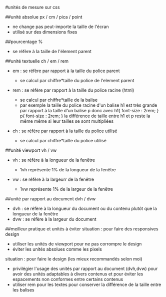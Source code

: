 #unités de mesure sur css

##unité absolue
px / cm / pica / point
- ne change pas peut-importe la taille de l'écran
- utilisé sur des dimensions fixes

##pourcentage
%
- se réfère à la taille de l'élement parent

##unité textuelle
ch / em / rem
- em : se réfère par rapport à la taille du police parent
    - se calcul par chiffre*taille du police de l'element parent

- rem : se réfère par rapport à la taille du police racine (html)
    - se calcul par chiffre*taille de la balise
    - par exemple la taille du police racine d'un balise h1 est très grande par rapport à la taille d'un balise p donc avec
    h1{
        font-size : 2rem;
    }
    p{
        font-size : 2rem;
    }
    la différence de taille entre h1 et p reste la même même si leur tailles se sont multipliées

- ch : se réfère par rapport à la taille du police utilisé
    - se calcul par chiffre*taille du police utilisé

##unité viewport
vh / vw
- vh : se réfère à la longueur de la fenêtre
    - 1vh représente 1% de la longueur de la fenêtre

- vw : se réfère à la largeurr de la fenêtre
    - 1vw représente 1% de la largeur de la fenêtre

##unité par rapport au document
dvh / dvw
- dvh : se réfère à la longueur du document ou du contenu plutôt que la longueur de la fenêtre
- dvw : se réfère à la largeur du document

##meilleur pratique et unités à éviter
situation : pour faire des responsives design
- utiliser les unités de viewport pour ne pas corrompre le design
- éviter les unités absolues comme les pixels

situation : pour faire le design (les mieux recommandés selon moi)
- privilégier l'usage des unités par rapport au document (dvh,dvw) pour avoir des unités adaptables à divers contenus et pour éviter les espacements non conformes entre certains contenus
- utiliser rem pour les textes pour conserver la différence de la taille entre les balises

